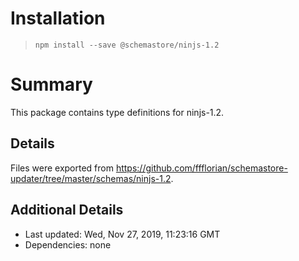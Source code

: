# Installation
> `npm install --save @schemastore/ninjs-1.2`

# Summary
This package contains type definitions for ninjs-1.2.

## Details
Files were exported from https://github.com/ffflorian/schemastore-updater/tree/master/schemas/ninjs-1.2.

## Additional Details
* Last updated: Wed, Nov 27, 2019, 11:23:16 GMT
* Dependencies: none

